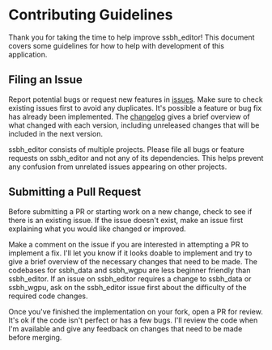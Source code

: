 # Contributing Guidelines
Thank you for taking the time to help improve ssbh_editor! This document covers some guidelines for how to help with development of this application.

## Filing an Issue
Report potential bugs or request new features in [issues](https://github.com/ScanMountGoat/ssbh_editor/issues). 
Make sure to check existing issues first to avoid any duplicates. It's possible a feature or bug fix has already been implemented. 
The [changelog](https://github.com/ScanMountGoat/ssbh_editor/blob/main/CHANGELOG.md) gives a brief overview of what changed with each version, 
including unreleased changes that will be included in the next version.

ssbh_editor consists of multiple projects. Please file all bugs or feature requests on ssbh_editor and not any of its dependencies.
This helps prevent any confusion from unrelated issues appearing on other projects. 

## Submitting a Pull Request
Before submitting a PR or starting work on a new change, check to see if there is an existing issue. 
If the issue doesn't exist, make an issue first explaining what you would like changed or improved. 

Make a comment on the issue if you are interested in attempting a PR to implement a fix. 
I'll let you know if it looks doable to implement and try to give a brief overview of the necessary changes that need to be made.
The codebases for ssbh_data and ssbh_wgpu are less beginner friendly than 
ssbh_editor. If an issue on ssbh_editor requires a change to ssbh_data or ssbh_wgpu, 
ask on the ssbh_editor issue first about the difficulty of the required code changes.    

Once you've finished the implementation on your fork, open a PR for review. It's ok if the code isn't perfect or has a few bugs. 
I'll review the code when I'm available and give any feedback on changes that need to be made before merging.
